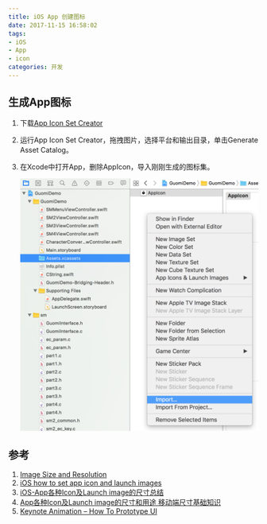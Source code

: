 ```yaml
---
title: iOS App 创建图标
date: 2017-11-15 16:58:02
tags:
- iOS
- App
- icon
categories: 开发
---
```


## 生成App图标

1. 下载[App Icon Set Creator](https://itunes.apple.com/cn/app/app-icon-set-creator/id1052532083?mt=12)

2. 运行App Icon Set Creator，拖拽图片，选择平台和输出目录，单击Generate Asset Catalog。

3. 在Xcode中打开App，删除AppIcon，导入刚刚生成的图标集。

    ![导入App图标](iOS-App-创建图标\ImportAppIcon.png)

## 参考

1. [Image Size and Resolution](https://developer.apple.com/ios/human-interface-guidelines/icons-and-images/image-size-and-resolution/)
2. [iOS how to set app icon and launch images](https://stackoverflow.com/questions/28170520/ios-how-to-set-app-icon-and-launch-images)
3. [iOS-App各种Icon及Launch image的尺寸总结](http://www.jianshu.com/p/8e965f12e31b)
4. [App各种Icon及Launch image的尺寸和用途 移动端尺寸基础知识](https://my.oschina.net/u/2252309/blog/402724)
5. [Keynote Animation – How To Prototype UI](https://www.smashingmagazine.com/2015/08/animating-in-keynote/)
